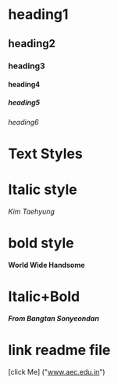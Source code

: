 # heading1
## heading2
### heading3
#### heading4
##### heading5
###### heading6


#  Text Styles
# Italic style
*Kim Taehyung*

# bold style
**World Wide Handsome**

# Italic+Bold
***From Bangtan Sonyeondan***
# link readme file
[click Me] ("www.aec.edu.in")
